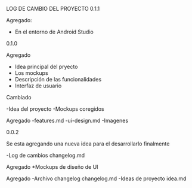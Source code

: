 LOG DE CAMBIO DEL PROYECTO
0.1.1

Agregado:

- En el entorno de Android Studio

0.1.0

Agregado

- Idea principal del pryecto
- Los mockups
- Descripción de las funcionalidades
- Interfaz de usuario

Cambiado

-Idea del proyecto
-Mockups coregidos

Agregado
-features.md
-ui-design.md
-Imagenes


0.0.2

Se esta agregando una nueva idea para el desarrollarlo finalmente

-Log de cambios changelog.md

Agregado
*Mockups de diseño de UI

Agregado 
-Archivo changelog changelog.md
-Ideas de proyecto idea.md
